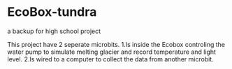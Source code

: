 # EcoBox-tundra
a backup for high school project

This project have 2 seperate microbits.
1.Is inside the Ecobox controling the water pump to simulate melting glacier and record temperature and light level.
2.Is wired to a computer to collect the data from another microbit.
